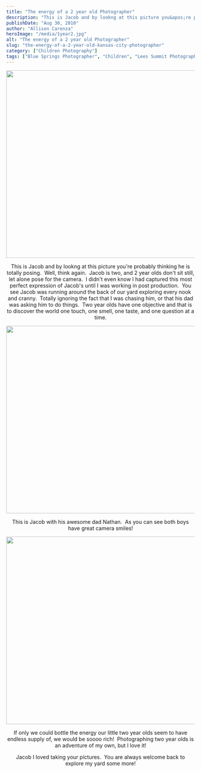 ```yaml
---
title: "The energy of a 2 year old Photographer"
description: "This is Jacob and by lookng at this picture you&apos;re probably thinking he is totally posing.  Well, think again.  Jacob "
publishDate: "Aug 30, 2010"
author: "Allison Carenza"
heroImage: "/media/1year2.jpg"
alt: "The energy of a 2 year old Photographer"
slug: "the-energy-of-a-2-year-old-kansas-city-photographer"
category: ["Children Photography"]
tags: ["Blue Springs Photographer", "Children", "Lees Summit Photographer"]
---
```


<p><img class="aligncenter size-full wp-image-1327" title="1year2" src="/media/1year2.jpg" alt="" width="750" height="500"   /></p>
<p style="text-align: center;">This is Jacob and by lookng at this picture you&apos;re probably thinking he is totally posing.  Well, think again.  Jacob is two, and 2 year olds don&apos;t sit still, let alone pose for the camera.  I didn&apos;t even know I had captured this most perfect expression of Jacob&apos;s until I was working in post production.  You see Jacob was running around the back of our yard exploring every nook and cranny.  Totally ignoring the fact that I was chasing him, or that his dad was asking him to do things.  Two year olds have one objective and that is to discover the world one touch, one smell, one taste, and one question at a time.</p>
<p><img class="aligncenter size-full wp-image-1326" title="1year" src="/media/1year.jpg" alt="" width="700" height="500"   /></p>
<p style="text-align: center;">This is Jacob with his awesome dad Nathan.  As you can see both boys have great camera smiles!</p>
<p style="text-align: center;"><img class="aligncenter size-full wp-image-1328" title="1year3" src="/media/1year3.jpg" alt="" width="751" height="500"   /></p>
<p style="text-align: center;">If only we could bottle the energy our little two year olds seem to have endless supply of, we would be soooo rich!  Photographing two year olds is an adventure of my own, but I love it!</p>
<p style="text-align: center;">Jacob I loved taking your pictures.  You are always welcome back to explore my yard some more!</p>

